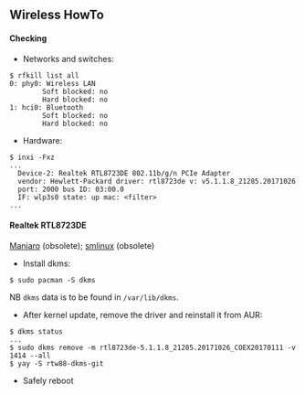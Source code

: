 ## Wireless HowTo
#### Checking

- Networks and switches:
```
$ rfkill list all
0: phy0: Wireless LAN
        Soft blocked: no
        Hard blocked: no
1: hci0: Bluetooth
        Soft blocked: no
        Hard blocked: no
```
- Hardware:
```
$ inxi -Fxz
...
  Device-2: Realtek RTL8723DE 802.11b/g/n PCIe Adapter 
  vendor: Hewlett-Packard driver: rtl8723de v: v5.1.1.8_21285.20171026 
  port: 2000 bus ID: 03:00.0 
  IF: wlp3s0 state: up mac: <filter>
...
```

#### Realtek RTL8723DE

[Manjaro](https://forum.manjaro.org/t/solved-how-to-install-wifi-driver-for-realtek-rtl8723de/82712/2) (obsolete); [smlinux](https://github.com/smlinux/rtl8723de) (obsolete)

- Install dkms:
```
$ sudo pacman -S dkms
```
NB `dkms` data is to be found in `/var/lib/dkms`.

- After kernel update, remove the driver and reinstall it from AUR:
```
$ dkms status
...
$ sudo dkms remove -m rtl8723de-5.1.1.8_21285.20171026_COEX20170111 -v 1414 --all
$ yay -S rtw88-dkms-git
```
- Safely reboot
